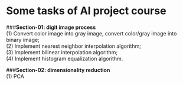 # **Some tasks of AI project course**

###**Section-01: digit image process**  
(1) Convert color image into gray image, convert color/gray image into binary image;  
(2) Implement nearest neighbor interpolation algorithm;  
(3) Implement bilinear interpolation algorithm;  
(4) Implement histogram equalization algorithm.

###**Section-02: dimensionality reduction**  
(1) PCA  


